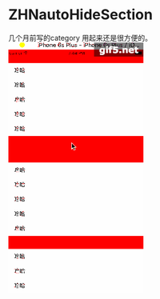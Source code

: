 # ZHNautoHideSection
几个月前写的category 用起来还是很方便的。
![image](https://raw.githubusercontent.com/zhnnnnn/ZHNautoHideSection/master/gif5新文件.gif)
